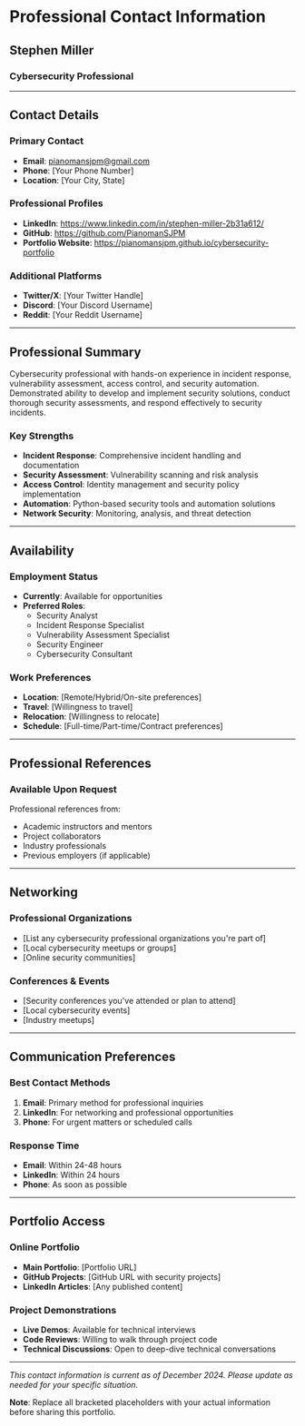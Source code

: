 # Professional Contact Information

## Stephen Miller
### Cybersecurity Professional

---

## Contact Details

### Primary Contact
- **Email**: pianomansjpm@gmail.com
- **Phone**: [Your Phone Number]
- **Location**: [Your City, State]

### Professional Profiles
- **LinkedIn**: https://www.linkedin.com/in/stephen-miller-2b31a612/
- **GitHub**: https://github.com/PianomanSJPM
- **Portfolio Website**: https://pianomansjpm.github.io/cybersecurity-portfolio

### Additional Platforms
- **Twitter/X**: [Your Twitter Handle]
- **Discord**: [Your Discord Username]
- **Reddit**: [Your Reddit Username]

---

## Professional Summary

Cybersecurity professional with hands-on experience in incident response, vulnerability assessment, access control, and security automation. Demonstrated ability to develop and implement security solutions, conduct thorough security assessments, and respond effectively to security incidents.

### Key Strengths
- **Incident Response**: Comprehensive incident handling and documentation
- **Security Assessment**: Vulnerability scanning and risk analysis
- **Access Control**: Identity management and security policy implementation
- **Automation**: Python-based security tools and automation solutions
- **Network Security**: Monitoring, analysis, and threat detection

---

## Availability

### Employment Status
- **Currently**: Available for opportunities
- **Preferred Roles**: 
  - Security Analyst
  - Incident Response Specialist
  - Vulnerability Assessment Specialist
  - Security Engineer
  - Cybersecurity Consultant

### Work Preferences
- **Location**: [Remote/Hybrid/On-site preferences]
- **Travel**: [Willingness to travel]
- **Relocation**: [Willingness to relocate]
- **Schedule**: [Full-time/Part-time/Contract preferences]

---

## Professional References

### Available Upon Request
Professional references from:
- Academic instructors and mentors
- Project collaborators
- Industry professionals
- Previous employers (if applicable)

---

## Networking

### Professional Organizations
- [List any cybersecurity professional organizations you're part of]
- [Local cybersecurity meetups or groups]
- [Online security communities]

### Conferences & Events
- [Security conferences you've attended or plan to attend]
- [Local cybersecurity events]
- [Industry meetups]

---

## Communication Preferences

### Best Contact Methods
1. **Email**: Primary method for professional inquiries
2. **LinkedIn**: For networking and professional opportunities
3. **Phone**: For urgent matters or scheduled calls

### Response Time
- **Email**: Within 24-48 hours
- **LinkedIn**: Within 24 hours
- **Phone**: As soon as possible

---

## Portfolio Access

### Online Portfolio
- **Main Portfolio**: [Portfolio URL]
- **GitHub Projects**: [GitHub URL with security projects]
- **LinkedIn Articles**: [Any published content]

### Project Demonstrations
- **Live Demos**: Available for technical interviews
- **Code Reviews**: Willing to walk through project code
- **Technical Discussions**: Open to deep-dive technical conversations

---

*This contact information is current as of December 2024. Please update as needed for your specific situation.*

**Note**: Replace all bracketed placeholders with your actual information before sharing this portfolio. 